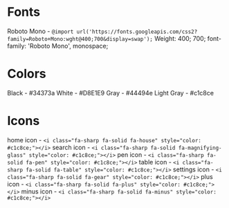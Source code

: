 # Fonts
Roboto Mono - `@import url('https://fonts.googleapis.com/css2?family=Roboto+Mono:wght@400;700&display=swap');`
Weight: 400; 700;
font-family: 'Roboto Mono', monospace;

# Colors
Black - #34373a
White - #D8E1E9
Gray - #44494e
Light Gray - #c1c8ce

# Icons
home icon - `<i class="fa-sharp fa-solid fa-house" style="color: #c1c8ce;"></i>`
search icon - `<i class="fa-sharp fa-solid fa-magnifying-glass" style="color: #c1c8ce;"></i>`
pen icon - `<i class="fa-sharp fa-solid fa-pen" style="color: #c1c8ce;"></i>`
table icon - `<i class="fa-sharp fa-solid fa-table" style="color: #c1c8ce;"></i>`
settings icon - `<i class="fa-sharp fa-solid fa-gear" style="color: #c1c8ce;"></i>`
plus icon - `<i class="fa-sharp fa-solid fa-plus" style="color: #c1c8ce;"></i>`
minus icon - `<i class="fa-sharp fa-solid fa-minus" style="color: #c1c8ce;"></i>`